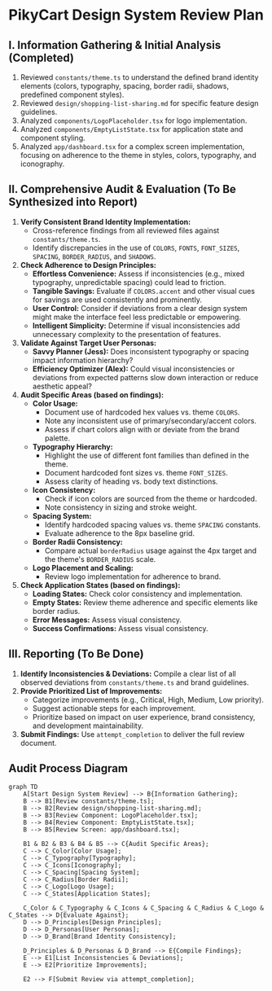 # PikyCart Design System Review Plan

## I. Information Gathering & Initial Analysis (Completed)
1.  Reviewed `constants/theme.ts` to understand the defined brand identity elements (colors, typography, spacing, border radii, shadows, predefined component styles).
2.  Reviewed `design/shopping-list-sharing.md` for specific feature design guidelines.
3.  Analyzed `components/LogoPlaceholder.tsx` for logo implementation.
4.  Analyzed `components/EmptyListState.tsx` for application state and component styling.
5.  Analyzed `app/dashboard.tsx` for a complex screen implementation, focusing on adherence to the theme in styles, colors, typography, and iconography.

## II. Comprehensive Audit & Evaluation (To Be Synthesized into Report)
1.  **Verify Consistent Brand Identity Implementation:**
    *   Cross-reference findings from all reviewed files against `constants/theme.ts`.
    *   Identify discrepancies in the use of `COLORS`, `FONTS`, `FONT_SIZES`, `SPACING`, `BORDER_RADIUS`, and `SHADOWS`.
2.  **Check Adherence to Design Principles:**
    *   **Effortless Convenience:** Assess if inconsistencies (e.g., mixed typography, unpredictable spacing) could lead to friction.
    *   **Tangible Savings:** Evaluate if `COLORS.accent` and other visual cues for savings are used consistently and prominently.
    *   **User Control:** Consider if deviations from a clear design system might make the interface feel less predictable or empowering.
    *   **Intelligent Simplicity:** Determine if visual inconsistencies add unnecessary complexity to the presentation of features.
3.  **Validate Against Target User Personas:**
    *   **Savvy Planner (Jess):** Does inconsistent typography or spacing impact information hierarchy?
    *   **Efficiency Optimizer (Alex):** Could visual inconsistencies or deviations from expected patterns slow down interaction or reduce aesthetic appeal?
4.  **Audit Specific Areas (based on findings):**
    *   **Color Usage:**
        *   Document use of hardcoded hex values vs. theme `COLORS`.
        *   Note any inconsistent use of primary/secondary/accent colors.
        *   Assess if chart colors align with or deviate from the brand palette.
    *   **Typography Hierarchy:**
        *   Highlight the use of different font families than defined in the theme.
        *   Document hardcoded font sizes vs. theme `FONT_SIZES`.
        *   Assess clarity of heading vs. body text distinctions.
    *   **Icon Consistency:**
        *   Check if icon colors are sourced from the theme or hardcoded.
        *   Note consistency in sizing and stroke weight.
    *   **Spacing System:**
        *   Identify hardcoded spacing values vs. theme `SPACING` constants.
        *   Evaluate adherence to the 8px baseline grid.
    *   **Border Radii Consistency:**
        *   Compare actual `borderRadius` usage against the 4px target and the theme's `BORDER_RADIUS` scale.
    *   **Logo Placement and Scaling:**
        *   Review logo implementation for adherence to brand.
5.  **Check Application States (based on findings):**
    *   **Loading States:** Check color consistency and implementation.
    *   **Empty States:** Review theme adherence and specific elements like border radius.
    *   **Error Messages:** Assess visual consistency.
    *   **Success Confirmations:** Assess visual consistency.

## III. Reporting (To Be Done)
1.  **Identify Inconsistencies & Deviations:** Compile a clear list of all observed deviations from `constants/theme.ts` and brand guidelines.
2.  **Provide Prioritized List of Improvements:**
    *   Categorize improvements (e.g., Critical, High, Medium, Low priority).
    *   Suggest actionable steps for each improvement.
    *   Prioritize based on impact on user experience, brand consistency, and development maintainability.
3.  **Submit Findings:** Use `attempt_completion` to deliver the full review document.

## Audit Process Diagram

```mermaid
graph TD
    A[Start Design System Review] --> B{Information Gathering};
    B --> B1[Review constants/theme.ts];
    B --> B2[Review design/shopping-list-sharing.md];
    B --> B3[Review Component: LogoPlaceholder.tsx];
    B --> B4[Review Component: EmptyListState.tsx];
    B --> B5[Review Screen: app/dashboard.tsx];

    B1 & B2 & B3 & B4 & B5 --> C{Audit Specific Areas};
    C --> C_Color[Color Usage];
    C --> C_Typography[Typography];
    C --> C_Icons[Iconography];
    C --> C_Spacing[Spacing System];
    C --> C_Radius[Border Radii];
    C --> C_Logo[Logo Usage];
    C --> C_States[Application States];

    C_Color & C_Typography & C_Icons & C_Spacing & C_Radius & C_Logo & C_States --> D{Evaluate Against};
    D --> D_Principles[Design Principles];
    D --> D_Personas[User Personas];
    D --> D_Brand[Brand Identity Consistency];

    D_Principles & D_Personas & D_Brand --> E{Compile Findings};
    E --> E1[List Inconsistencies & Deviations];
    E --> E2[Prioritize Improvements];

    E2 --> F[Submit Review via attempt_completion];